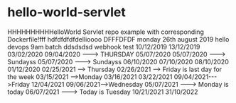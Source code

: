 # hello-world-servlet
HHHHHHHHHHelloWorld Servlet repo example with corresponding Dockerfile!fff
hdfdfdfdfdellioooo
DFFFDFDF
monday 26th august 2019 
hello
devops 9am batch
ddsdsdsd
webhook test
10/12/2019
13/12/2019
03/02/2020
09/04/2020 ---> THURSDAY
05/07/2020
05/07/2020 ---> Sundayss
05/07/2020 ---> Sundayss
06/10/2020
07/10/2020
08/10/2020
01/12/2020
02/25/2021 --> Thursday
02/26/2021 --> Friday is last day for the week
03/15/2021 -->Monday
03/16/2021
03/22/2021
09/04/2021--->Friday
12/04/2021
09/06/2021-->Wednesday
05/07/2021 ---> Monday is today
06/07/2021 ---> Today is Tuesday
10/21/2021
31/10/2022
